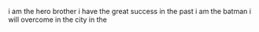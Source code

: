 i am the hero brother i have the great success in the past 
i am the batman i will overcome in the city in the 